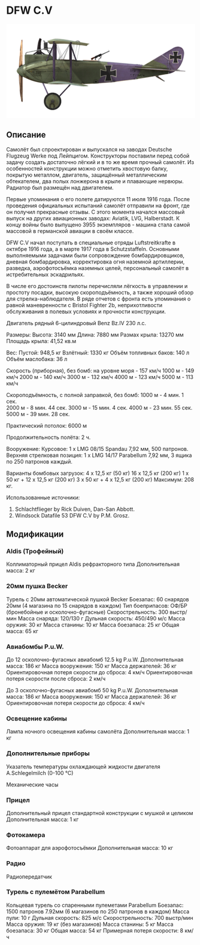 # DFW C.V

![dfwc5](../images/dfwc5.png)

## Описание

Самолёт был спроектирован и выпускался на заводах Deutsche Flugzeug Werke под Лейпцигом. Конструкторы поставили перед собой задачу создать достаточно лёгкий и в то же время прочный самолёт. Из особенностей конструкции можно отметить хвостовую балку, покрытую металлом, двигатель, защищённый металлическим обтекателем, два полых лонжерона в крыле и плавающие нервюры. Радиатор был размещён над двигателем.

Первые упоминания о его полете датируются 11 июля 1916 года. После проведения официальных испытаний самолёт отправили на фронт, где он получил прекрасные отзывы. С этого момента начался массовый выпуск на других авиационных заводах: Aviatik, LVG, Halberstadt. К концу войны было выпущено 3955 экземпляров - машина стала самой массовой в германской авиации в своём классе.

DFW C.V начал поступать в специальные отряды Luftstreitkrafte в октябре 1916 года, а в марте 1917 года в Schutzstaffeln. Основными выполняемыми задачами были сопровождение бомбардировщиков, дневная бомбардировка, корректировка огня наземной артиллерии, разведка, аэрофотосъёмка наземных целей, персональный самолёт в истребительных эскадрильях.

В числе его достоинств пилоты перечисляли лёгкость в управлении и простоту посадки, высокую скороподъёмность, а также хороший обзор для стрелка-наблюдателя. В ряде отчетов с фронта есть упоминания о равной маневренности с Bristol Fighter 2b, неприхотливости обслуживания в полевых условиях и прочности конструкции.


Двигатель рядный 6-цилиндровый Benz Bz.IV 230 л.с.

Размеры:
Высота: 3140 мм
Длина: 7880 мм
Размах крыла: 13270 мм
Площадь крыла: 41,52 кв.м

Вес:
Пустой: 948,5 кг 
Взлётный: 1330 кг
Объём топливных баков: 140 л
Объём маслобакa: 36 л    

Скорость (приборная), без бомб:
на уровне моря - 157 км/ч
1000 м - 149 км/ч
2000 м - 140 км/ч
3000 м - 132 км/ч
4000 м - 123 км/ч
5000 м - 113 км/ч

Скороподъёмность, с полной заправкой, без бомб:
1000 м - 4 мин. 1 сек.  
2000 м - 8 мин. 44 сек. 
3000 м - 15 мин. 4 сек. 
4000 м - 23 мин. 55 сек.
5000 м - 39 мин. 28 сек.

Практический потолок: 6000 м

Продолжительность полёта: 2 ч.

Вооружение:
Курсовое: 1 х LMG 08/15 Spandau 7,92 мм, 500 патронов.
Верхняя стрелковая позиция: 1 х LMG 14/17 Parabellum 7,92 мм, 3 ящика по 250 патронов каждый.

Варианты бомбовых загрузок:
4 x 12,5 кг (50 кг)
16 x 12,5 кг (200 кг)
1 x 50 кг + 12 x 12,5 кг (200 кг)
3 x 50 кг + 4 x 12,5 кг (200 кг)
Максимум: 208 кг.

Использованные источники:
1) Schlachtflieger by Rick Duiven, Dan-San Abbott.
2) Windsock Datafile 53 DFW C.V by P.M. Grosz.

## Модификации


### Aldis (Трофейный)

Коллиматорный прицел Aldis рефракторного типа
Дополнительная масса: 2 кг


### 20мм пушка Becker

Турель с 20мм автоматической пушкой Becker
Боезапас: 60 снарядов 20мм (4 магазина по 15 снарядов в каждом)
Тип боеприпасов: ОФ/БР (бронебойные и осколочно-фугасные)
Скорострельность: 300 выстр/мин
Масса снаряда: 120/130 г
Дульная скорость: 450/490 м/с
Масса оружия: 30 кг
Масса станины: 10 кг
Масса боезапаса: 25 кг
Общая масса: 65 кг


### Авиабомбы P.u.W.

До 12 осколочно-фугасных авиабомб 12.5 kg P.u.W.
Дополнительная масса: 186 кг
Масса вооружения: 150 кг
Масса держателей: 36 кг
Ориентировочная потеря скорости до сброса: 4 км/ч
Ориентировочная потеря скорости после сброса: 2 км/ч

До 3 осколочно-фугасных авиабомб 50 kg P.u.W.
Дополнительная масса: 186 кг
Масса вооружения: 150 кг
Масса держателей: 36 кг
Ориентировочная потеря скорости до сброса: 4 км/ч


### Освещение кабины

Лампа ночного освещения кабины самолёта
Дополнительная масса: 1 кг


### Дополнительные приборы

Указатель температуры охлаждающей жидкости двигателя A.Schlegelmilch (0-100 °C)

Механические часы



### Прицел

Дополнительный прицел стандартной конструкции с мушкой и целиком
Дополнительная масса: 1 кг


### Фотокамера

Фотоаппарат для аэрофотосъёмки 
Дополнительная масса: 10 кг


### Радио

Радиопередатчик


### Турель с пулемётом Parabellum

Кольцевая турель со спаренными пулеметами Parabellum
Боезапас: 1500 патронов 7.92мм (6 магазинов по 250 патронов в каждом)
Масса пули: 10 г
Дульная скорость: 825 м/с
Скорострельность: 700 выстр/мин
Масса оружия: 19 кг (без магазинов)
Масса станины: 5 кг
Масса боезапаса: 30 кг
Общая масса: 54 кг
Примерная потеря скорости: 8 км/ч